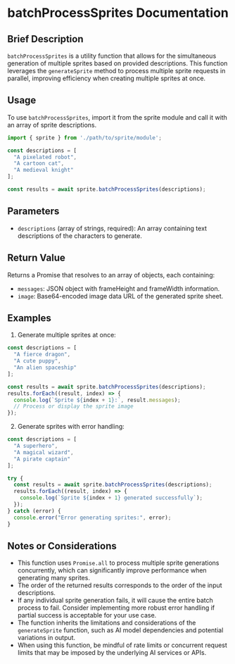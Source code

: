 # batchProcessSprites Documentation

## Brief Description
`batchProcessSprites` is a utility function that allows for the simultaneous generation of multiple sprites based on provided descriptions. This function leverages the `generateSprite` method to process multiple sprite requests in parallel, improving efficiency when creating multiple sprites at once.

## Usage
To use `batchProcessSprites`, import it from the sprite module and call it with an array of sprite descriptions.

```javascript
import { sprite } from './path/to/sprite/module';

const descriptions = [
  "A pixelated robot",
  "A cartoon cat",
  "A medieval knight"
];

const results = await sprite.batchProcessSprites(descriptions);
```

## Parameters
- `descriptions` (array of strings, required): An array containing text descriptions of the characters to generate.

## Return Value
Returns a Promise that resolves to an array of objects, each containing:
- `messages`: JSON object with frameHeight and frameWidth information.
- `image`: Base64-encoded image data URL of the generated sprite sheet.

## Examples

1. Generate multiple sprites at once:
```javascript
const descriptions = [
  "A fierce dragon",
  "A cute puppy",
  "An alien spaceship"
];

const results = await sprite.batchProcessSprites(descriptions);
results.forEach((result, index) => {
  console.log(`Sprite ${index + 1}:`, result.messages);
  // Process or display the sprite image
});
```

2. Generate sprites with error handling:
```javascript
const descriptions = [
  "A superhero",
  "A magical wizard",
  "A pirate captain"
];

try {
  const results = await sprite.batchProcessSprites(descriptions);
  results.forEach((result, index) => {
    console.log(`Sprite ${index + 1} generated successfully`);
  });
} catch (error) {
  console.error("Error generating sprites:", error);
}
```

## Notes or Considerations
- This function uses `Promise.all` to process multiple sprite generations concurrently, which can significantly improve performance when generating many sprites.
- The order of the returned results corresponds to the order of the input descriptions.
- If any individual sprite generation fails, it will cause the entire batch process to fail. Consider implementing more robust error handling if partial success is acceptable for your use case.
- The function inherits the limitations and considerations of the `generateSprite` function, such as AI model dependencies and potential variations in output.
- When using this function, be mindful of rate limits or concurrent request limits that may be imposed by the underlying AI services or APIs.